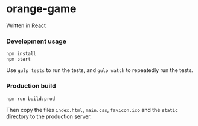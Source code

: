 orange-game
=====================

Written in [React](http://facebook.github.io/react/)

### Development usage

```
npm install
npm start
```

Use `gulp tests` to run the tests, and `gulp watch` to repeatedly run the tests.

### Production build

```
npm run build:prod
```

Then copy the files `index.html`, `main.css`, `favicon.ico`
and the `static` directory to the production server.
